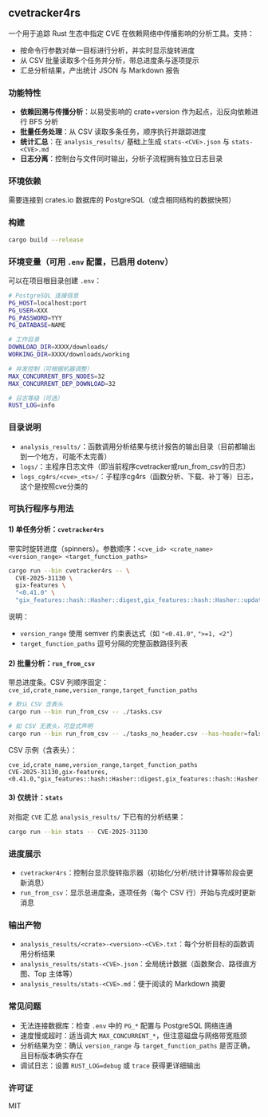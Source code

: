 ## cvetracker4rs

一个用于追踪 Rust 生态中指定 CVE 在依赖网络中传播影响的分析工具。支持：
- 按命令行参数对单一目标进行分析，并实时显示旋转进度
- 从 CSV 批量读取多个任务并分析，带总进度条与逐项提示
- 汇总分析结果，产出统计 JSON 与 Markdown 报告

### 功能特性
- **依赖回溯与传播分析**：以易受影响的 crate+version 作为起点，沿反向依赖进行 BFS 分析
- **批量任务处理**：从 CSV 读取多条任务，顺序执行并跟踪进度
- **统计汇总**：在 `analysis_results/` 基础上生成 `stats-<CVE>.json` 与 `stats-<CVE>.md`
- **日志分离**：控制台与文件同时输出，分析子流程拥有独立日志目录

### 环境依赖

需要连接到 crates.io 数据库的 PostgreSQL（或含相同结构的数据快照）

### 构建
```bash
cargo build --release
```

### 环境变量（可用 `.env` 配置，已启用 dotenv）
可以在项目根目录创建 `.env`：
```bash
# PostgreSQL 连接信息
PG_HOST=localhost:port
PG_USER=XXX
PG_PASSWORD=YYY
PG_DATABASE=NAME

# 工作目录
DOWNLOAD_DIR=XXXX/downloads/
WORKING_DIR=XXXX/downloads/working

# 并发控制（可根据机器调整）
MAX_CONCURRENT_BFS_NODES=32
MAX_CONCURRENT_DEP_DOWNLOAD=32

# 日志等级（可选）
RUST_LOG=info
```

### 目录说明
- `analysis_results/`：函数调用分析结果与统计报告的输出目录（目前都输出到一个地方，可能不太完善）
- `logs/`：主程序日志文件（即当前程序cvetracker或run_from_csv的日志）
- `logs_cg4rs/<cve>_<ts>/`：子程序cg4rs（函数分析、下载、补丁等）日志，这个是按照cve分类的

### 可执行程序与用法

#### 1) 单任务分析：`cvetracker4rs`
带实时旋转进度（spinners）。参数顺序：`<cve_id> <crate_name> <version_range> <target_function_paths>`
```bash
cargo run --bin cvetracker4rs -- \
  CVE-2025-31130 \
  gix-features \
  "<0.41.0" \
  "gix_features::hash::Hasher::digest,gix_features::hash::Hasher::update,gix_features::hash::Write::flush"
```
说明：
- `version_range` 使用 semver 约束表达式（如 `"<0.41.0"`, `">=1, <2"`）
- `target_function_paths` 逗号分隔的完整函数路径列表

#### 2) 批量分析：`run_from_csv`
带总进度条。CSV 列顺序固定：`cve_id,crate_name,version_range,target_function_paths`
```bash
# 默认 CSV 含表头
cargo run --bin run_from_csv -- ./tasks.csv

# 如 CSV 无表头，可显式声明
cargo run --bin run_from_csv -- ./tasks_no_header.csv --has-header=false
```
CSV 示例（含表头）：
```csv
cve_id,crate_name,version_range,target_function_paths
CVE-2025-31130,gix-features,<0.41.0,"gix_features::hash::Hasher::digest,gix_features::hash::Hasher::update"
```

#### 3) 仅统计：`stats`
对指定 `CVE` 汇总 `analysis_results/` 下已有的分析结果：
```bash
cargo run --bin stats -- CVE-2025-31130
```

### 进度展示
- `cvetracker4rs`：控制台显示旋转指示器（初始化/分析/统计计算等阶段会更新消息）
- `run_from_csv`：显示总进度条，逐项任务（每个 CSV 行）开始与完成时更新消息

### 输出产物
- `analysis_results/<crate>-<version>-<CVE>.txt`：每个分析目标的函数调用分析结果
- `analysis_results/stats-<CVE>.json`：全局统计数据（函数聚合、路径直方图、Top 主体等）
- `analysis_results/stats-<CVE>.md`：便于阅读的 Markdown 摘要

### 常见问题
- 无法连接数据库：检查 `.env` 中的 `PG_*` 配置与 PostgreSQL 网络连通
- 速度慢或超时：适当调大 `MAX_CONCURRENT_*`，但注意磁盘与网络带宽瓶颈
- 分析结果为空：确认 `version_range` 与 `target_function_paths` 是否正确，且目标版本确实存在
- 调试日志：设置 `RUST_LOG=debug` 或 `trace` 获得更详细输出

### 许可证
MIT



